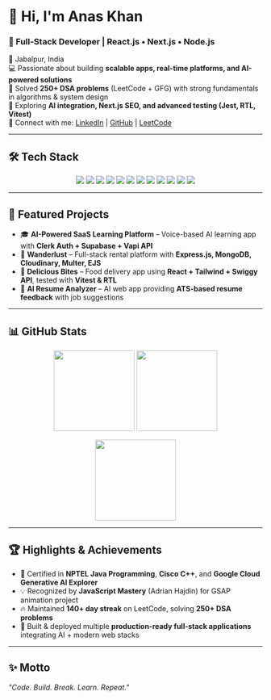 # 👋 Hi, I'm Anas Khan  

### 🚀 Full-Stack Developer | React.js • Next.js • Node.js  

📍 Jabalpur, India  
💻 Passionate about building **scalable apps, real-time platforms, and AI-powered solutions**  
🎯 Solved **250+ DSA problems** (LeetCode + GFG) with strong fundamentals in algorithms & system design  
🌱 Exploring **AI integration, Next.js SEO, and advanced testing (Jest, RTL, Vitest)**  
📌 Connect with me: [LinkedIn](https://www.linkedin.com/in/anas-khan-47485224a) | [GitHub](https://github.com/Anas2604-web) | [LeetCode](https://leetcode.com/)  

---

## 🛠️ Tech Stack  
<p align="center">
  <img src="https://img.shields.io/badge/Java-ED8B00?style=for-the-badge&logo=openjdk&logoColor=white" />
  <img src="https://img.shields.io/badge/JavaScript-F7DF1E?style=for-the-badge&logo=javascript&logoColor=black" />
  <img src="https://img.shields.io/badge/TypeScript-007ACC?style=for-the-badge&logo=typescript&logoColor=white" />
  <img src="https://img.shields.io/badge/React-20232A?style=for-the-badge&logo=react&logoColor=61DAFB" />
  <img src="https://img.shields.io/badge/Next.js-000000?style=for-the-badge&logo=nextdotjs&logoColor=white" />
  <img src="https://img.shields.io/badge/TailwindCSS-38B2AC?style=for-the-badge&logo=tailwind-css&logoColor=white" />
  <img src="https://img.shields.io/badge/Node.js-43853D?style=for-the-badge&logo=node.js&logoColor=white" />
  <img src="https://img.shields.io/badge/Express.js-000000?style=for-the-badge&logo=express&logoColor=white" />
  <img src="https://img.shields.io/badge/MongoDB-4EA94B?style=for-the-badge&logo=mongodb&logoColor=white" />
  <img src="https://img.shields.io/badge/Firebase-FFCA28?style=for-the-badge&logo=firebase&logoColor=black" />
  <img src="https://img.shields.io/badge/PostgreSQL-316192?style=for-the-badge&logo=postgresql&logoColor=white" />
  <img src="https://img.shields.io/badge/Supabase-3ECF8E?style=for-the-badge&logo=supabase&logoColor=white" />
</p>  

---

## 🚀 Featured Projects  
- 🎓 **AI-Powered SaaS Learning Platform** – Voice-based AI learning app with **Clerk Auth + Supabase + Vapi API**  
- 🏡 **Wanderlust** – Full-stack rental platform with **Express.js, MongoDB, Cloudinary, Multer, EJS**  
- 🍔 **Delicious Bites** – Food delivery app using **React + Tailwind + Swiggy API**, tested with **Vitest & RTL**  
- 📄 **AI Resume Analyzer** – AI web app providing **ATS-based resume feedback** with job suggestions  

---

## 📊 GitHub Stats  
<p align="center">
  <img src="https://github-readme-stats.vercel.app/api?username=Anas2604-web&show_icons=true&theme=radical&cache_seconds=86400" height="160" />
  
  <picture>
    <source srcset="https://streak-stats.demolab.com?user=Anas2604-web&theme=radical&hide_border=false" />
    <img src="https://github-readme-streak-stats.herokuapp.com?user=Anas2604-web&theme=radical&hide_border=false" height="160" />
  </picture>
</p>  

<p align="center">
  <img src="https://github-readme-stats.vercel.app/api/top-langs/?username=Anas2604-web&layout=compact&theme=radical&cache_seconds=86400" height="160" />
</p>
 

---

## 🏆 Highlights & Achievements  
- 🥇 Certified in **NPTEL Java Programming**, **Cisco C++**, and **Google Cloud Generative AI Explorer**  
- 💡 Recognized by **JavaScript Mastery** (Adrian Hajdin) for GSAP animation project  
- 🔥 Maintained **140+ day streak** on LeetCode, solving **250+ DSA problems**  
- 🚀 Built & deployed multiple **production-ready full-stack applications** integrating AI + modern web stacks  

---

## ✨ Motto  
*"Code. Build. Break. Learn. Repeat."*  
